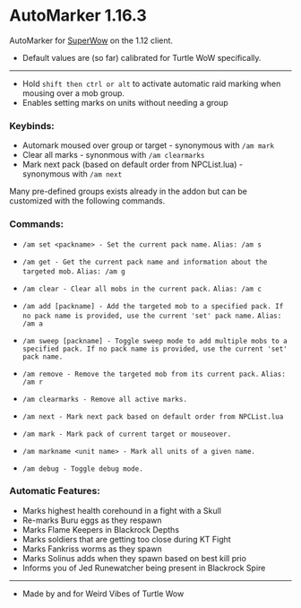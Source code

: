 # AutoMarker 1.16.3
AutoMarker for [SuperWow](https://github.com/balakethelock/SuperWoW/) on the 1.12 client.

* Default values are (so far) calibrated for Turtle WoW specifically.
___

* Hold `shift then ctrl or alt` to activate automatic raid marking when mousing over a mob group.  
* Enables setting marks on units without needing a group

### Keybinds:
* Automark moused over group or target - synonymous with `/am mark`
* Clear all marks - synonmous with `/am clearmarks`
* Mark next pack (based on default order from NPCList.lua) - synonymous with `/am next`

Many pre-defined groups exists already in the addon but can be customized with the following commands.  
### Commands:  

- `/am set <packname> - Set the current pack name.` `Alias: /am s`
- `/am get - Get the current pack name and information about the targeted mob.` `Alias: /am g`
- `/am clear - Clear all mobs in the current pack.` `Alias: /am c`
- `/am add [packname] - Add the targeted mob to a specified pack. If no pack name is provided, use the current 'set' pack name.` `Alias: /am a`
- `/am sweep [packname] - Toggle sweep mode to add multiple mobs to a specified pack. If no pack name is provided, use the current 'set' pack name.`
- `/am remove - Remove the targeted mob from its current pack.` `Alias: /am r`
- `/am clearmarks - Remove all active marks.`
- `/am next - Mark next pack based on default order from NPCList.lua`
- `/am mark - Mark pack of current target or mouseover.`
- `/am markname <unit name> - Mark all units of a given name.`

- `/am debug - Toggle debug mode.`

### Automatic Features:  
* Marks highest health corehound in a fight with a Skull
* Re-marks Buru eggs as they respawn
* Marks Flame Keepers in Blackrock Depths
* Marks soldiers that are getting too close during KT Fight
* Marks Fankriss worms as they spawn
* Marks Solinus adds when they spawn based on best kill prio
* Informs you of Jed Runewatcher being present in Blackrock Spire

___
* Made by and for Weird Vibes of Turtle Wow  
